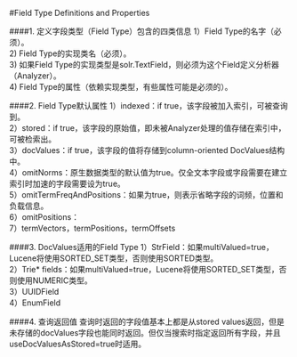 #Field Type Definitions and Properties

####1. 定义字段类型（Field Type）包含的四类信息
1）Field Type的名字（必须）。  
2) Field Type的实现类名（必须）。  
3) 如果Field Type的实现类型是solr.TextField，则必须为这个Field定义分析器（Analyzer）。  
4) Field Type的属性（依赖实现类型，有些属性可能是必须的）。  

####2. Field Type默认属性
1）indexed：if true，该字段被加入索引，可被查询到。  
2）stored：if true，该字段的原始值，即未被Analyzer处理的值存储在索引中，可被检索出。  
3）docValues：if true，该字段的值将存储到column-oriented DocValues结构中。  
4）omitNorms：原生数据类型的默认值为true。仅全文本字段或字段需要在建立索引时加速的字段需要设为true。  
5）omitTermFreqAndPositions：如果为true，则表示省略字段的词频，位置和负载信息。  
6）omitPositions：  
7）termVectors，termPositions，termOffsets  

####3. DocValues适用的Field Type
1）StrField：如果multiValued=true，Lucene将使用SORTED\_SET类型，否则使用SORTED类型。  
2）Trie* fields：如果multiValued=true，Lucene将使用SORTED\_SET类型，否则使用NUMERIC类型。  
3）UUIDField  
4）EnumField  

####4. 查询返回值
查询时返回的字段值基本上都是从stored values返回，但是未存储的docValues字段也能同时返回。但仅当搜索时指定返回所有字段，并且useDocValuesAsStored=true时适用。  
